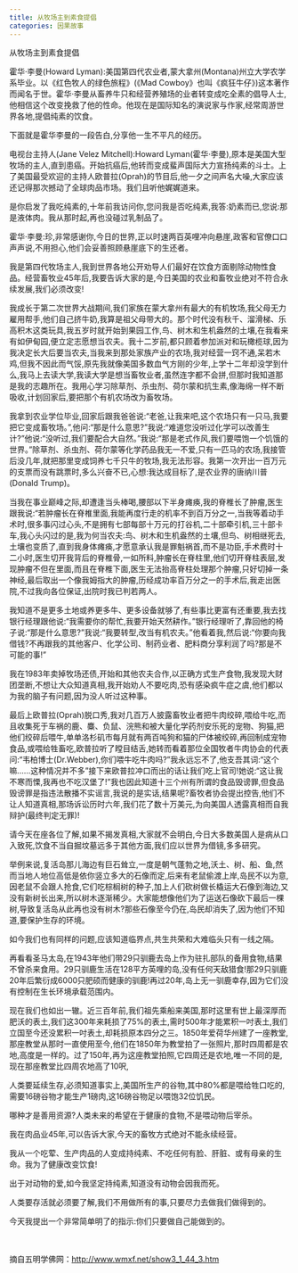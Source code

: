 ```yaml
---
title: 从牧场主到素食提倡
categories: 因果故事
---
```



	   
从牧场主到素食提倡

霍华·李曼(Howard Lyman):美国第四代农业者,蒙大拿州(Montana)州立大学农学系毕业。以《红色牧人的绿色旅程》(《Mad Cowboy》也叫《疯狂牛仔》)这本著作而闻名于世。霍华·李曼从畜养牛只和经营养殖场的业者转变成吃全素的倡导人士,他相信这个改变挽救了他的性命。他现在是国际知名的演说家与作家,经常周游世界各地,提倡纯素的饮食。

下面就是霍华李曼的一段告白,分享他一生不平凡的经历。

电视台主持人(Jane Velez Mitchell):Howard Lyman(霍华·李曼),原本是美国大型牧场的主人,直到患癌。开始抗癌后,他转而变成蜚声国际大力宣扬纯素的斗士。上了美国最受欢迎的主持人欧普拉(Oprah)的节目后,他一夕之间声名大噪,大家应该还记得那次撼动了全球肉品市场。我们且听他娓娓道来。

是你启发了我吃纯素的,十年前我访问你,您问我是否吃纯素,我答:奶素而已,您说:那是液体肉。我从那时起,再也没碰过乳制品了。

霍华·李曼:珍,非常感谢你,今日的世界,正以时速两百英哩冲向悬崖,政客和官僚口口声声说,不用担心,他们会妥善照顾悬崖底下的生还者。

我是第四代牧场主人,我到世界各地公开劝导人们最好在饮食方面剔除动物性食品。经营畜牧业45年后,我要告诉大家的是,今日美国的农业和畜牧业绝对不符合永续发展,我们必须改变!

我成长于第二次世界大战期间,我们家族在蒙大拿州有最大的有机牧场,我父母无力雇用帮手,他们自己挤牛奶,我算是祖父母带大的。那个时代没有秋千、溜滑梯、乐高积木这类玩具,我五岁时就开始到果园工作,鸟、树木和生机盎然的土壤,在我看来有如伊甸园,便立定志愿想当农夫。我十二岁前,都只顾着参加派对和玩橄榄球,因为我决定长大后要当农夫,当我来到那处家族产业的农场,我对经营一窍不通,呆若木鸡,但我不因此而气馁,原先我就像美国多数血气方刚的少年,上学十二年却没学到什么,我马上去读大学,我读大学是想当畜牧业者,虽然连字都不会拼,但那时我知道那是我的志趣所在。我用心学习除草剂、杀虫剂、荷尔蒙和抗生素,像海绵一样不断吸收,计划回家后,要把那个有机农场改为畜牧场。

我拿到农业学位毕业,回家后跟我爸爸说:“老爸,让我来吧,这个农场只有一只马,我要把它变成畜牧场。”,他问:“那是什么意思?”我说:“难道您没听过化学可以改善生计?”他说:“没听过,我们要配合大自然。”我说:“那是老式作风,我们要喂饱一个饥饿的世界。”除草剂、杀虫剂、荷尔蒙等化学药品我无一不爱,只有一匹马的农场,我接管后没几年,就把那里变成饲养七千只牛的牧场,我无法形容。我第一次开出一百万元的支票而没有跳票时,多么兴奋不已,心想:我达成目标了,是农业界的唐纳川普(Donald Trump)。

当我在事业巅峰之际,却遭逢当头棒喝,腰部以下半身瘫痪,我的脊椎长了肿瘤,医生跟我说:“若肿瘤长在脊椎里面,我能再度行走的机率不到百万分之一,当我等着动手术时,很多事闪过心头,不是拥有七部每部十万元的打谷机,二十部牵引机,三十部卡车,我心头闪过的是,我为何当农夫:鸟、树木和生机盎然的土壤,但鸟、树相继死去,土壤也变质了,直到我身体瘫痪,才愿意承认我是罪魁祸首,而不是功臣,手术费时十二小时,医生切开我背后的脊椎骨,一如所料,肿瘤长在脊柱里,他们切开脊柱表层,发现肿瘤不但在里面,而且在脊椎下面,医生无法抬高脊柱处理那个肿瘤,只好切掉一条神经,最后取出一个像我姆指大的肿瘤,历经成功率百万分之一的手术后,我走出医院,不过我向各位保证,出院时我已判若两人。

我知道不是更多土地或养更多牛、更多设备就够了,有些事比更富有还重要,我去找银行经理跟他说:“我需要你的帮忙,我要开始天然耕作。”银行经理听了,靠回他的椅子说:“那是什么意思?”我说:“我要转型,改当有机农夫。”他看着我,然后说:“你要向我借钱?不再跟我的其他客户、化学公司、制药业者、肥料商分享利润了吗?那是不可能的事!”

我在1983年卖掉牧场还债,开始和其他农夫合作,以正确方式生产食物,我发现大财团垄断,不想让大众知道真相,我开始劝人不要吃肉,恐有感染疯牛症之虞,他们都以为我的脑子有问题,因为没人听过这种事。

最后上欧普拉(Oprah)脱口秀,我对几百万人披露畜牧业者把牛肉绞碎,喂给牛吃,而且收集死于车祸的鹿、麋、负鼠、浣熊和被大量化学药剂安乐死的宠物、狗猫,把他们绞碎后喂牛,单单洛杉矶市每月就有两百吨狗和猫的尸体被绞碎,再回制成宠物食品,或喂给牲畜吃,欧普拉听了瞠目结舌,她转而看着那位全国牧者牛肉协会的代表问:“韦柏博士(Dr.Webber),你们喂牛吃牛肉吗?”我永远忘不了,他支吾其词:“这个嘛……这种情况并不多”接下来欧普拉冲口而出的话让我们吃上官司!她说:“这让我不寒而慄,我再也不吃汉堡了!”我也因此知道十三个州有所谓的食品毁谤罪,但食品毁谤罪是指违法散播不实谣言,我说的是实话,结果呢?畜牧者协会提出控告,他们不让人知道真相,那场诉讼历时六年,我们花了数十万美元,为向美国人透露真相而自我辩护(最终判定无罪)!

请今天在座各位了解,如果不揭发真相,大家就不会明白,今日大多数美国人是病从口入致死,饮食不当自掘坟墓远多于其他方面,我们应以世界为借镜,多多研究。

举例来说,复活岛那儿海边有巨石耸立,一度是朝气蓬勃之地,沃土、树、船、鱼,然而当地人地位高低是依你竖立多大的石像而定,后来有老鼠偷渡上岸,岛民不以为意,因老鼠不会跟人抢食,它们吃棕榈树的种子,加上人们砍树做长橇运大石像到海边,又没有新树长出来,所以树木逐渐稀少。大家能想像他们为了运送石像砍下最后一棵树,导致复活岛从此再也没有树木?那些石像至今仍在,岛民却消失了,因为他们不知道,要保护生存的环境。

如今我们也有同样的问题,应该知道临界点,共生共荣和大难临头只有一线之隔。

再看看圣马太岛,在1943年他们带29只驯鹿去岛上作为驻扎部队的备用食物,结果不曾杀来食用。29只驯鹿生活在128平方英哩的岛,没有任何天敌猎食!那29只驯鹿20年后繁衍成6000只肥硕而健康的驯鹿!再过20年,岛上无一驯鹿幸存,因为它们没有控制在生长环境承载范围内。

现在我们也如出一辙。近三百年前,我们祖先乘船来美国,那时这里有世上最深厚而肥沃的表土,我们这300年来耗损了75%的表土,需时500年才能累积一吋表土,我们立国至今还没累积一吋表土,却耗损原本四分之三。1850年爱荷华州建了一座教堂,那座教堂从那时一直使用至今,他们在1850年为教堂拍了一张照片,那时四周都是农地,高度是一样的。过了150年,再为这座教堂拍照,它四周还是农地,唯一不同的是,现在那座教堂比四周农地高了10呎,

人类要延续生存,必须知道事实上,美国所生产的谷物,其中80%都是喂给牲口吃的,需要16磅谷物才能生产1磅肉,这16磅谷物足以喂饱32位饥民。

哪种才是善用资源?人类未来的希望在于健康的食物,不是喂动物后宰杀。

我在肉品业45年,可以告诉大家,今天的畜牧方式绝对不能永续经营。

我从一个吃荤、生产肉品的人变成持纯素、不吃任何有脸、肝脏、或有母亲的生命。我为了健康改变饮食!

出于对动物的爱,如今我坚定持纯素,知道没有动物会因我而死。

人类要存活就必须要了解,我们不用做所有的事,只要尽力去做我们做得到的。

今天我提出一个非常简单明了的指示:你们只要做自己能做到的。

　 　

摘自五明学佛网：http://www.wmxf.net/show3_1_44_3.htm